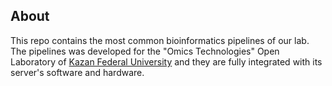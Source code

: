 ## About
This repo contains the most common bioinformatics pipelines of our lab. 
The pipelines was developed for the "Omics Technologies" Open Laboratory of [Kazan Federal University](https://kpfu.ru/eng) and they are fully integrated with its server's software and hardware.
